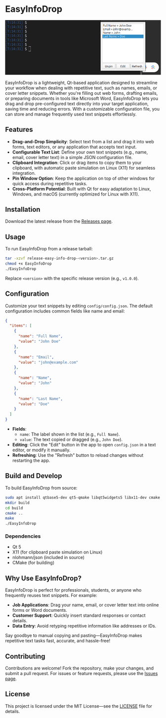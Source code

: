 # EasyInfoDrop

![EasyInfoDrop Demo](EasyInfoDrop.gif)

EasyInfoDrop is a lightweight, Qt-based application designed to streamline your workflow when dealing with repetitive text, such as names, emails, or cover letter snippets. Whether you're filling out web forms, drafting emails, or preparing documents in tools like Microsoft Word, EasyInfoDrop lets you drag and drop pre-configured text directly into your target application, saving time and reducing errors. With a customizable configuration file, you can store and manage frequently used text snippets effortlessly.

## Features

- **Drag-and-Drop Simplicity**: Select text from a list and drag it into web forms, text editors, or any application that accepts text input.
- **Configurable Text List**: Define your own text snippets (e.g., name, email, cover letter text) in a simple JSON configuration file.
- **Clipboard Integration**: Click or drag items to copy them to your clipboard, with automatic paste simulation on Linux (X11) for seamless integration.
- **Pin Window Option**: Keep the application on top of other windows for quick access during repetitive tasks.
- **Cross-Platform Potential**: Built with Qt for easy adaptation to Linux, Windows, and macOS (currently optimized for Linux with X11).

## Installation

Download the latest release from the [Releases page](https://github.com/MehrdadDw/EasyInfoDrop/releases).

## Usage

To run EasyInfoDrop from a release tarball:

```bash
tar -xzvf release-easy-info-drop-<version>.tar.gz
chmod +x EasyInfoDrop
./EasyInfoDrop
```

Replace `<version>` with the specific release version (e.g., `v1.0.0`).

## Configuration

Customize your text snippets by editing `config/config.json`. The default configuration includes common fields like name and email:

```json
{
  "items": [
    {
      "name": "Full Name",
      "value": "John Doe"
    },
    {
      "name": "Email",
      "value": "john@example.com"
    },
    {
      "name": "Name",
      "value": "John"
    },
    {
      "name": "Last Name",
      "value": "Doe"
    }
  ]
}
```

- **Fields**:
  - `name`: The label shown in the list (e.g., `Full Name`).
  - `value`: The text copied or dragged (e.g., `John Doe`).
- **Editing**: Click the "Edit" button in the app to open `config.json` in a text editor, or modify it manually.
- **Refreshing**: Use the "Refresh" button to reload changes without restarting the app.

## Build and Develop

To build EasyInfoDrop from source:

```bash
sudo apt install qtbase5-dev qt5-qmake libqt5widgets5 libx11-dev cmake build-essential
mkdir build
cd build
cmake ..
make
./EasyInfoDrop
```

### Dependencies
- Qt 5
- X11 (for clipboard paste simulation on Linux)
- nlohmann/json (included in source)
- CMake (for building)

## Why Use EasyInfoDrop?

EasyInfoDrop is perfect for professionals, students, or anyone who frequently reuses text snippets. For example:
- **Job Applications**: Drag your name, email, or cover letter text into online forms or Word documents.
- **Customer Support**: Quickly insert standard responses or contact details.
- **Data Entry**: Avoid retyping repetitive information like addresses or IDs.

Say goodbye to manual copying and pasting—EasyInfoDrop makes repetitive text tasks fast, accurate, and hassle-free!

## Contributing

Contributions are welcome! Fork the repository, make your changes, and submit a pull request. For issues or feature requests, please use the [Issues page](https://github.com/MehrdadDw/EasyInfoDrop/issues).

## License

This project is licensed under the MIT License—see the [LICENSE](LICENSE) file for details.
